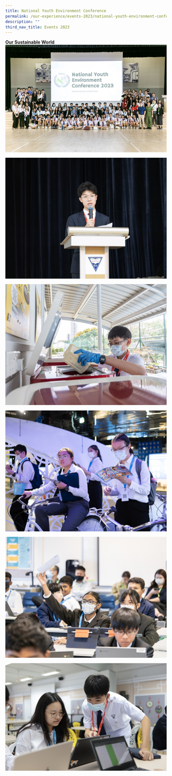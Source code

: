 ```yaml
---
title: National Youth Environment Conference
permalink: /our-experience/events-2023/national-youth-environment-conference/
description: ""
third_nav_title: Events 2023
---
```

**Our Sustainable World**
![](/images/2023%20nyec%201.jpg)

![](/images/2023%20nyec%202.jpg)

![](/images/2023%20nyec%203.jpg)

![](/images/2023%20nyec%204.jpg)

![](/images/2023%20nyec%205.jpg)

![](/images/2023%20nyec%206.jpg)
